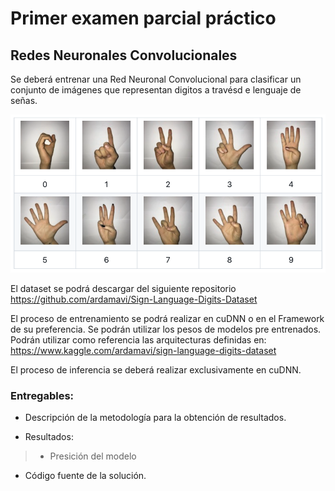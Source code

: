 # Primer examen parcial práctico
## Redes Neuronales Convolucionales

Se deberá entrenar una Red Neuronal Convolucional para clasificar un conjunto de imágenes que representan digitos a travésd e lenguaje de señas.

![Digits](figs/digits.png)
 
El dataset se podrá descargar del siguiente repositorio 
https://github.com/ardamavi/Sign-Language-Digits-Dataset 

El proceso de entrenamiento se podrá realizar en cuDNN o en el Framework de su preferencia. Se podrán utilizar los pesos de modelos pre entrenados.  Podrán utilizar como referencia las arquitecturas definidas en:  
https://www.kaggle.com/ardamavi/sign-language-digits-dataset

El proceso de inferencia se deberá realizar exclusivamente en cuDNN.

### Entregables:
+ Descripción de la metodología para la obtención de resultados.

+ Resultados:
 >   + Presición del modelo  
+ Código fuente de la solución. 
